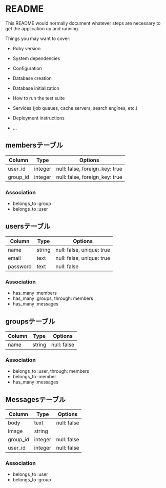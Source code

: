 # README

This README would normally document whatever steps are necessary to get the
application up and running.

Things you may want to cover:

* Ruby version

* System dependencies

* Configuration

* Database creation

* Database initialization

* How to run the test suite

* Services (job queues, cache servers, search engines, etc.)

* Deployment instructions

* ...


## membersテーブル

|Column|Type|Options|
|------|----|-------|
|user_id|integer|null: false, foreign_key: true|
|group_id|integer|null: false, foreign_key: true|

### Association
- belongs_to :group
- belongs_to :user

## usersテーブル

|Column|Type|Options|
|------|----|-------|
|name|string|null: false, unique: true|
|email|text|null: false, unique: true|
|password|text|null: false|

### Association
- has_many :members
- has_many :groups, through: members
- has_many :messages

## groupsテーブル

|Column|Type|Options|
|------|----|-------|
|name|string|null: false|

### Association
- belongs_to :user, through: members
- belongs_to :member
- has_many :messages

## Messagesテーブル

|Column|Type|Options|
|------|----|-------|
|body|text|null: false|
|image|string|
|group_id|integer|null: false|
|user_id|integer|null: false|

### Association
- belongs_to :user
- belongs_to :group
